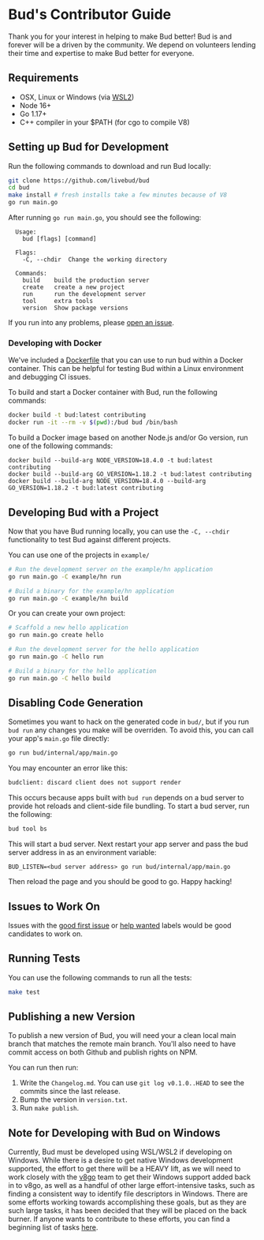 # Bud's Contributor Guide

Thank you for your interest in helping to make Bud better! Bud is and forever will be a driven by the community. We depend on volunteers lending their time and expertise to make Bud better for everyone.

## Requirements

- OSX, Linux or Windows (via [WSL2](https://github.com/livebud/bud/issues/7))
- Node 16+
- Go 1.17+
- C++ compiler in your $PATH (for cgo to compile V8)

## Setting up Bud for Development

Run the following commands to download and run Bud locally:

```sh
git clone https://github.com/livebud/bud
cd bud
make install # fresh installs take a few minutes because of V8
go run main.go
```

After running `go run main.go`, you should see the following:

```
  Usage:
    bud [flags] [command]

  Flags:
    -C, --chdir  Change the working directory

  Commands:
    build    build the production server
    create   create a new project
    run      run the development server
    tool     extra tools
    version  Show package versions
```

If you run into any problems, please [open an issue](https://github.com/livebud/bud/issues/new).

### Developing with Docker

We've included a [Dockerfile](./Dockerfile) that you can use to run bud within a Docker container. This can be helpful for testing Bud within a Linux environment and debugging CI issues.

To build and start a Docker container with Bud, run the following commands:

```sh
docker build -t bud:latest contributing
docker run -it --rm -v $(pwd):/bud bud /bin/bash
```

To build a Docker image based on another Node.js and/or Go version, run one of the following commands:

```shell
docker build --build-arg NODE_VERSION=18.4.0 -t bud:latest contributing
docker build --build-arg GO_VERSION=1.18.2 -t bud:latest contributing
docker build --build-arg NODE_VERSION=18.4.0 --build-arg GO_VERSION=1.18.2 -t bud:latest contributing
```

## Developing Bud with a Project

Now that you have Bud running locally, you can use the `-C, --chdir` functionality to test Bud against different projects.

You can use one of the projects in `example/`

```sh
# Run the development server on the example/hn application
go run main.go -C example/hn run

# Build a binary for the example/hn application
go run main.go -C example/hn build
```

Or you can create your own project:

```sh
# Scaffold a new hello application
go run main.go create hello

# Run the development server for the hello application
go run main.go -C hello run

# Build a binary for the hello application
go run main.go -C hello build
```

## Disabling Code Generation

Sometimes you want to hack on the generated code in `bud/`, but if you run `bud run` any changes you make will be overriden. To avoid this, you can call your app's `main.go` file directly:

```sh
go run bud/internal/app/main.go
```

You may encounter an error like this:

```sh
budclient: discard client does not support render
```

This occurs because apps built with `bud run` depends on a bud server to provide hot reloads and client-side file bundling. To start a bud server, run the following:

```sh
bud tool bs
```

This will start a bud server. Next restart your app server and pass the bud server address in as an environment variable:

```
BUD_LISTEN=<bud server address> go run bud/internal/app/main.go
```

Then reload the page and you should be good to go. Happy hacking!

## Issues to Work On

Issues with the [good first issue]() or [help wanted](https://github.com/livebud/bud/issues?q=is%3Aissue+is%3Aopen+label%3A%22help+wanted%22) labels would be good candidates to work on.

## Running Tests

You can use the following commands to run all the tests:

```sh
make test
```

## Publishing a new Version

To publish a new version of Bud, you will need your a clean local main branch that matches the remote main branch. You'll also need to have commit access on both Github and publish rights on NPM.

You can run then run:

1. Write the `Changelog.md`. You can use `git log v0.1.0..HEAD` to see the commits since the last release.
2. Bump the version in `version.txt`.
3. Run `make publish`.

## Note for Developing with Bud on Windows

Currently, Bud must be developed using WSL/WSL2 if developing on Windows. While there is a desire to get native Windows development supported, the effort to get there will be a HEAVY lift, as we will need to work closely with the [v8go](https://github.com/rogchap/v8go) team to get their Windows support added back in to v8go, as well as a handful of other large effort-intensive tasks, such as finding a consistent way to identify file descriptors in Windows. There are some efforts working towards accomplishing these goals, but as they are such large tasks, it has been decided that they will be placed on the back burner. If anyone wants to contribute to these efforts, you can find a beginning list of tasks [here](https://github.com/livebud/bud/discussions/81).

